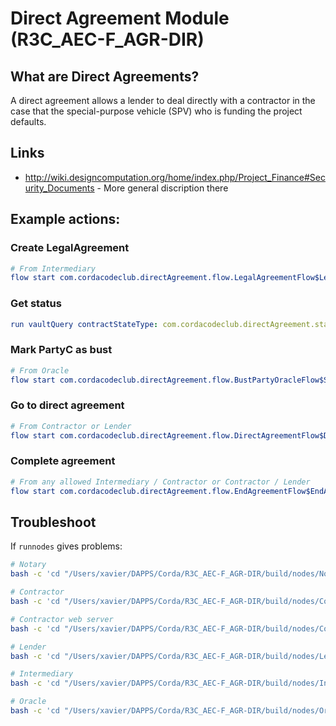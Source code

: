 # Direct Agreement Module (R3C_AEC-F_AGR-DIR)

## What are Direct Agreements?

A direct agreement allows a lender to deal directly with a contractor in the case that the special-purpose vehicle (SPV) who is funding the project defaults.

## Links
* http://wiki.designcomputation.org/home/index.php/Project_Finance#Security_Documents - More general discription there

## Example actions:

### Create LegalAgreement

```yaml
# From Intermediary
flow start com.cordacodeclub.directAgreement.flow.LegalAgreementFlow$LegalAgreementFlowInitiator agreementValue: "20 USD", partyA: "O=Contractor,L=London,C=GB", partyB: "O=Lender,L=New York,C=US", oracle: "O=Oracle,L=Hamburg,C=DE"
```

### Get status

```yaml
run vaultQuery contractStateType: com.cordacodeclub.directAgreement.state.LegalAgreementState
```

### Mark PartyC as bust

```yaml
# From Oracle
flow start com.cordacodeclub.directAgreement.flow.BustPartyOracleFlow$SetBustPartyInitiator bustParty: "O=Intermediary,L=Paris,C=FR", isBust: true
```

### Go to direct agreement

```yaml
# From Contractor or Lender
flow start com.cordacodeclub.directAgreement.flow.DirectAgreementFlow$DirectAgreementFlowInitiator txhash: "9309801D9A84D4A1D2EED84E4AC553B3427EBE10195772B678C0ECB1593AC263", index: 0
```

### Complete agreement

```yaml
# From any allowed Intermediary / Contractor or Contractor / Lender
flow start com.cordacodeclub.directAgreement.flow.EndAgreementFlow$EndAgreementFlowInitiator txhash: "2A7C7A70B7EBF9D4915BD83828C391586F6582E5E2448214ECA1483ACDEF56E7", index: 0
```

## Troubleshoot
If `runnodes` gives problems:

```bash
# Notary
bash -c 'cd "/Users/xavier/DAPPS/Corda/R3C_AEC-F_AGR-DIR/build/nodes/Notary" ; "/Library/Java/JavaVirtualMachines/jdk1.8.0_191.jdk/Contents/Home/jre/bin/j "-Dname=Notary-corda.jar" "-Dcapsule.jvm.args=-agentlib:jdwp=transport=dt_socket,server=y,suspend=n,address=5005 -javaagent:drivers/jolokia-jvm-1.3.7-agent.jar=port=7005,logHandlerClass=net.corda.node.JolokiaSlf4Adapter" "-jar" "corda.jar" && exit'

# Contractor
bash -c 'cd "/Users/xavier/DAPPS/Corda/R3C_AEC-F_AGR-DIR/build/nodes/Contractor" ; "/Library/Java/JavaVirtualMachines/jdk1.8.0_191.jdk/Contents/Home/jre/bin/java" "-Dname=Contractor-corda.jar" "-Dcapsule.jvm.args=-agentlib:jdwp=transport=dt_socket,server=y,suspend=n,address=5007 -javaagent:drivers/jolokia-jvm-1.3.7-agent.jar=port=7007,logHandlerClass=net.corda.node.JolokiaSlf4Adapter" "-jar" "corda.jar" && exit'

# Contractor web server
bash -c 'cd "/Users/xavier/DAPPS/Corda/R3C_AEC-F_AGR-DIR/build/nodes/Contractor" ; "/Library/Java/JavaVirtualMachines/jdk1.8.0_191.jdk/Contents/Home/jre/bin/java" "-Dname=Contractor-corda-webserver.jar" "-Dcapsule.jvm.args=-agentlib:jdwp=transport=dt_socket,server=y,suspend=n,address=5009 -javaagent:drivers/jolokia-jvm-1.3.7-agent.jar=port=7009,logHandlerClass=net.corda.webserver.JolokiaSlf4Adapter" "-jar" "corda-webserver.jar" && exit'

# Lender
bash -c 'cd "/Users/xavier/DAPPS/Corda/R3C_AEC-F_AGR-DIR/build/nodes/Lender" ; "/Library/Java/JavaVirtualMachines/jdk1.8.0_191.jdk/Contents/Home/jre/bin/java" "-Dname=Lender-corda.jar" "-Dcapsule.jvm.args=-agentlib:jdwp=transport=dt_socket,server=y,suspend=n,address=5006 -javaagent:drivers/jolokia-jvm-1.3.7-agent.jar=port=7006,logHandlerClass=net.corda.node.JolokiaSlf4Adapter" "-jar" "corda.jar" && exit'

# Intermediary
bash -c 'cd "/Users/xavier/DAPPS/Corda/R3C_AEC-F_AGR-DIR/build/nodes/Intermediary" ; "/Library/Java/JavaVirtualMachines/jdk1.8.0_191.jdk/Contents/Home/jre/bin/java" "-Dname=Intermediary-corda.jar" "-Dcapsule.jvm.args=-agentlib:jdwp=transport=dt_socket,server=y,suspend=n,address=5008 -javaagent:drivers/jolokia-jvm-1.3.7-agent.jar=port=7008,logHandlerClass=net.corda.node.JolokiaSlf4Adapter" "-jar" "corda.jar" && exit'

# Oracle
bash -c 'cd "/Users/xavier/DAPPS/Corda/R3C_AEC-F_AGR-DIR/build/nodes/Oracle" ; "/Library/Java/JavaVirtualMachines/jdk1.8.0_191.jdk/Contents/Home/jre/bin/java" "-Dname=Oracle-corda.jar" "-Dcapsule.jvm.args=-agentlib:jdwp=transport=dt_socket,server=y,suspend=n,address=5010 -javaagent:drivers/jolokia-jvm-1.3.7-agent.jar=port=7010,logHandlerClass=net.corda.node.JolokiaSlf4Adapter" "-jar" "corda.jar" && exit'
```